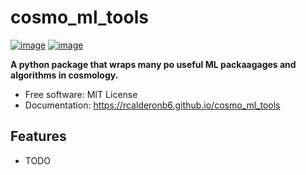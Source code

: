 # cosmo_ml_tools


[![image](https://img.shields.io/pypi/v/cosmo_ml_tools.svg)](https://pypi.python.org/pypi/cosmo_ml_tools)
[![image](https://img.shields.io/conda/vn/conda-forge/cosmo_ml_tools.svg)](https://anaconda.org/conda-forge/cosmo_ml_tools)


**A python package that wraps many po useful ML packaagages and algorithms in cosmology.**


-   Free software: MIT License
-   Documentation: https://rcalderonb6.github.io/cosmo_ml_tools
    

## Features

-   TODO
